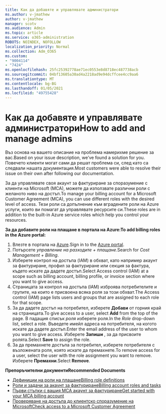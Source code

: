 ```yaml
---
title: Как да добавяте и управлявате администратори
ms.author: v-jmathew
author: v-jmathew
manager: scotv
ms.audience: Admin
ms.topic: article
ms.service: o365-administration
ROBOTS: NOINDEX, NOFOLLOW
localization_priority: Normal
ms.collection: Adm_O365
ms.custom:
- "9004114"
- "7424"
ms.openlocfilehash: 25fc25392778ae71ec0553e8d8718ec487738acb
ms.sourcegitcommit: 04bf13605a30ad4a2218ad9e94dcffcee4cc9aa6
ms.translationtype: MT
ms.contentlocale: bg-BG
ms.lasthandoff: 01/05/2021
ms.locfileid: "49755428"
---
```

# <a name="how-to-add-and-manage-admins"></a><span data-ttu-id="26156-102">Как да добавяте и управлявате администратори</span><span class="sxs-lookup"><span data-stu-id="26156-102">How to add and manage admins</span></span>

<span data-ttu-id="26156-103">Въз основа на вашето описание на проблема намерихме решение за вас.</span><span class="sxs-lookup"><span data-stu-id="26156-103">Based on your issue description, we’ve found a solution for you.</span></span> <span data-ttu-id="26156-104">Повечето клиенти могат сами да решат проблема си, след като са следвали нашата документация.</span><span class="sxs-lookup"><span data-stu-id="26156-104">Most customers were able to resolve their issue on their own after following our documentation.</span></span>

<span data-ttu-id="26156-105">За да управлявате своя акаунт за фактуриране за споразумение с клиенти на Microsoft (MCA), можете да използвате различни роли с желаното ниво на достъп.</span><span class="sxs-lookup"><span data-stu-id="26156-105">To manage your billing account for a Microsoft Customer Agreement (MCA), you can use different roles with the desired level of access.</span></span> <span data-ttu-id="26156-106">Тези роли са допълнение към вградените роли на Azure услуги, които ви помагат да управлявате ресурсите си.</span><span class="sxs-lookup"><span data-stu-id="26156-106">These roles are in addition to the built-in Azure service roles which help you control your resources.</span></span>

<span data-ttu-id="26156-107">**За да добавите роли на плащане в портала на Azure:**</span><span class="sxs-lookup"><span data-stu-id="26156-107">**To add billing roles in the Azure portal:**</span></span>

1. <span data-ttu-id="26156-108">Влезте в портала на [Azure](https://portal.azure.com/).</span><span class="sxs-lookup"><span data-stu-id="26156-108">Sign in to the [Azure portal](https://portal.azure.com/).</span></span>
2. <span data-ttu-id="26156-109">Потърсете *управление на разходите + плащане*.</span><span class="sxs-lookup"><span data-stu-id="26156-109">Search for *Cost Management + Billing*.</span></span>
3. <span data-ttu-id="26156-110">Изберете контрол на достъпа (IAM) в обхват, като например акаунт за фактуриране, профил за фактуриране или секция за фактура, където искате да дадете достъп.</span><span class="sxs-lookup"><span data-stu-id="26156-110">Select Access control (IAM) at a scope such as billing account, billing profile, or invoice section where you want to give access.</span></span>
4. <span data-ttu-id="26156-111">Страницата за контрол на достъпа (IAM) изброява потребителите и групите, на които е присвоена всяка роля за този обхват.</span><span class="sxs-lookup"><span data-stu-id="26156-111">The Access control (IAM) page lists users and groups that are assigned to each role for that scope.</span></span>
5. <span data-ttu-id="26156-112">За да дадете достъп на потребител, изберете **Добави** от горния край на страницата.</span><span class="sxs-lookup"><span data-stu-id="26156-112">To give access to a user, select **Add** from the top of the page.</span></span> <span data-ttu-id="26156-113">В падащия списък *роля* изберете роля.</span><span class="sxs-lookup"><span data-stu-id="26156-113">In the *Role* drop-down list, select a role.</span></span> <span data-ttu-id="26156-114">Въведете имейл адреса на потребителя, на когото искате да дадете достъп.</span><span class="sxs-lookup"><span data-stu-id="26156-114">Enter the email address of the user to whom you want to give access.</span></span> <span data-ttu-id="26156-115">Изберете **Запиши** , за да присвоите ролята.</span><span class="sxs-lookup"><span data-stu-id="26156-115">Select **Save** to assign the role.</span></span>
6. <span data-ttu-id="26156-116">За да премахнете достъпа за потребител, изберете потребителя с възложената роля, която искате да премахнете.</span><span class="sxs-lookup"><span data-stu-id="26156-116">To remove access for a user, select the user with the role assignment you want to remove.</span></span> <span data-ttu-id="26156-117">Изберете **Премахни**.</span><span class="sxs-lookup"><span data-stu-id="26156-117">Select **Remove**.</span></span>

<span data-ttu-id="26156-118">**Препоръчителни документи**</span><span class="sxs-lookup"><span data-stu-id="26156-118">**Recommended Documents**</span></span>

- [<span data-ttu-id="26156-119">Дефиниции на роли на плащане</span><span class="sxs-lookup"><span data-stu-id="26156-119">Billing role definitions</span></span>](https://docs.microsoft.com/azure/cost-management-billing/manage/understand-mca-roles)
- [<span data-ttu-id="26156-120">Роли и задачи за акаунт за фактуриране</span><span class="sxs-lookup"><span data-stu-id="26156-120">Billing account roles and tasks</span></span>](https://docs.microsoft.com/azure/cost-management-billing/manage/understand-mca-roles#billing-account-roles-and-tasks)
- [<span data-ttu-id="26156-121">Първи стъпки с вашия МСА акаунт за фактуриране</span><span class="sxs-lookup"><span data-stu-id="26156-121">Get started with your MCA billing account</span></span>](https://docs.microsoft.com/azure/cost-management-billing/understand/mca-overview)
- [<span data-ttu-id="26156-122">Проверяване на достъпа до клиентско споразумение на Microsoft</span><span class="sxs-lookup"><span data-stu-id="26156-122">Check access to a Microsoft Customer Agreement</span></span>](https://docs.microsoft.com/azure/cost-management-billing/manage/change-credit-card?WT.mc_id=Portal-Microsoft_Azure_Support%22%20%5Cl%20%22manage-credit-cards-for-a-microsoft-customer-agreement%22%20%5Ct%20%22_blank#check-the-type-of-your-account)

